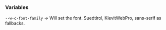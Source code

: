 <!--
SPDX-FileCopyrightText: NOI Techpark <digital@noi.bz.it>

SPDX-License-Identifier: CC0-1.0
-->

### Variables

`--w-c-font-family` -> Will set the font. Suedtirol, KievitWebPro, sans-serif as fallbacks.